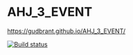 # AHJ_3_EVENT

https://gudbrant.github.io/AHJ_3_EVENT/

[![Build status](https://ci.appveyor.com/api/projects/status/u6h4wdbwnc7pwkby?svg=true)](https://ci.appveyor.com/project/gudbrant/ahj-3-event)
